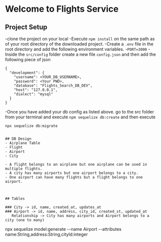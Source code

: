 # Welcome to Flights Service

## Project Setup
-clone the project on your local
-Execute `npm install` on the same path as of your root directory of the downloaded project.
-Create a `.env` file in the root directory and add the following environment variables.
   -`PORT=3000`
-Inside the `src/config` folder create a new file `config.json` and then add the following piece of json
```
{
  "development": {
    "username": <YOUR_DB_USERNAME>,
    "password": <Your PWD>,
    "database": "Flights_Search_DB_DEV",
    "host": "127.0.0.1",
    "dialect": "mysql"
  }
}
```
-Once you have added your db config as listed above. go to the src folder from your terminal and execute `npm sequelize db:create`
and then execute

`npx sequelize db:migrate`
```

## DB Design
- Airplane Table
- Flight
- Airport
- City

- A flight belongs to an airplane but one airplane can be used in multiple flights.
- A city has many airports but one airport belongs to a city.
- One airport can have many flights but a flight belongs to one airport.



## Tables

### City -> id, name, created_at, updates_at
### Airport -> id, name, address, city_id, created_st, updated_at
   Relationship -> City has many airports and Airport belongs to a city (one to many)
   ```
   npx sequelize model:generate --name Airport --attributes name:String,address:String,cityId:integer
   ```